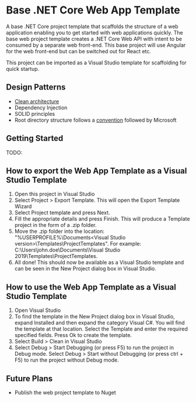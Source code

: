 # Base .NET Core Web App Template

A base .NET Core project template that scaffolds the structure of a web application enabling you to get started with web applications quickly.
The base web project template creates a .NET Core Web API with intent to be consumed by a separate web front-end. This base project will use Angular for the web front-end but can be switched out for React etc.

This project can be imported as a Visual Studio template for scaffolding for quick startup.

## Design Patterns
- [Clean architecture](https://docs.microsoft.com/en-us/dotnet/standard/modern-web-apps-azure-architecture/common-web-application-architectures#clean-architecture) 
- Dependency Injection
- SOLID principles 
- Root directory structure follows a [convention](https://gist.github.com/davidfowl/ed7564297c61fe9ab814) followed by Microsoft 

## Getting Started
TODO:

## How to export the Web App Template as a Visual Studio Template
1. Open this project in Visual Studio
2. Select Project > Export Template. This will open the Export Template Wizard
3. Select Project template and press Next.
4. Fill the appropriate details and press Finish. This will produce a Template project in the form of a .zip folder.
5. Move the .zip folder into the location: "%USERPROFILE%\Documents\<Visual Studio version>\Templates\ProjectTemplates". For example: C:\Users\john.doe\Documents\Visual Studio 2019\Templates\ProjectTemplates.
6. All done! This should now be available as a Visual Studio template and can be seen in the New Project dialog box in Visual Studio.

## How to use the Web App Template as a Visual Studio Template
1. Open Visual Studio
2. To find the template in the New Project dialog box in Visual Studio, expand Installed and then expand the category Visual C#. You will find the template at that location. Select the Template and enter the required specified fields. Press Ok to create the template.
3. Select Build > Clean in Visual Studio
4. Select Debug > Start Debugging (or press F5) to run the project in Debug mode. Select Debug > Start without Debugging (or press ctrl + F5) to run the project without Debug mode. 

## Future Plans
- Publish the web project template to Nuget

